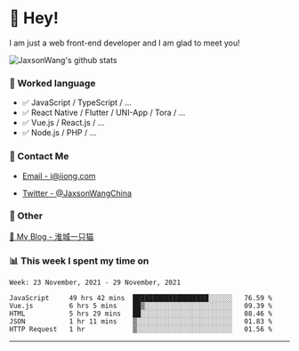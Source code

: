 # 👋 Hey!

I am just a web front-end developer and I am glad to meet you!

![JaxsonWang's github stats](https://github-readme-stats.vercel.app/api?username=JaxsonWang&&show_icons=true&&title_color=1abc9c&&icon_color=1abc9c)


### 📝 Worked language

- ✅ JavaScript / TypeScript / ...
- ✅ React Native / Flutter / UNI-App / Tora / ...
- ✅ Vue.js / React.js / ...
- ✅ Node.js / PHP / ...

### 📮 Contact Me

- [Email - i@iiong.com](mailto:i@iiong.com)

- [Twitter - @JaxsonWangChina](https://twitter.com/JaxsonWangChina)

### 🤪 Other

[📌 My Blog - 淮城一只猫](https://iiong.com)

### 📊 This week I spent my time on

<!--START_SECTION:waka-->
```text
Week: 23 November, 2021 - 29 November, 2021

JavaScript     49 hrs 42 mins  ███████████████████░░░░░░   76.59 % 
Vue.js         6 hrs 5 mins    ██▒░░░░░░░░░░░░░░░░░░░░░░   09.39 % 
HTML           5 hrs 29 mins   ██░░░░░░░░░░░░░░░░░░░░░░░   08.46 % 
JSON           1 hr 11 mins    ▒░░░░░░░░░░░░░░░░░░░░░░░░   01.83 % 
HTTP Request   1 hr            ▒░░░░░░░░░░░░░░░░░░░░░░░░   01.56 % 
```
<!--END_SECTION:waka-->

---
